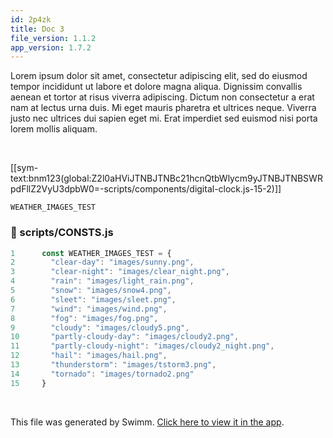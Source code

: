 ```yaml
---
id: 2p4zk
title: Doc 3
file_version: 1.1.2
app_version: 1.7.2
---
```


Lorem ipsum dolor sit amet, consectetur adipiscing elit, sed do eiusmod tempor incididunt ut labore et dolore magna aliqua. Dignissim convallis aenean et tortor at risus viverra adipiscing. Dictum non consectetur a erat nam at lectus urna duis. Mi eget mauris pharetra et ultrices neque. Viverra justo nec ultrices dui sapien eget mi. Erat imperdiet sed euismod nisi porta lorem mollis aliquam.

<br/>

[[sym-text:bnm123(global:Z2l0aHViJTNBJTNBc21hcnQtbWlycm9yJTNBJTNBSWRpdFllZ2VyU3dpbW0=-scripts/components/digital-clock.js-15-2)]]

`WEATHER_IMAGES_TEST`<swm-token data-swm-token=":scripts/CONSTS.js:1:2:2:`const WEATHER_IMAGES_TEST = {`"/>
<!-- NOTE-swimm-snippet: the lines below link your snippet to Swimm -->
### 📄 scripts/CONSTS.js
```javascript
1      const WEATHER_IMAGES_TEST = {
2        "clear-day": "images/sunny.png",
3        "clear-night": "images/clear_night.png",
4        "rain": "images/light_rain.png",
5        "snow": "images/snow4.png",
6        "sleet": "images/sleet.png",
7        "wind": "images/wind.png",
8        "fog": "images/fog.png",
9        "cloudy": "images/cloudy5.png",
10       "partly-cloudy-day": "images/cloudy2.png",
11       "partly-cloudy-night": "images/cloudy2_night.png",
12       "hail": "images/hail.png",
13       "thunderstorm": "images/tstorm3.png",
14       "tornado": "images/tornado2.png"
15     }
```

<br/>

This file was generated by Swimm. [Click here to view it in the app](https://swimm-web-app.web.app/repos/Z2l0aHViJTNBJTNBc21hcnQtbWlycm9yJTNBJTNBSWRpdFllZ2VyU3dpbW0=/docs/2p4zk).
